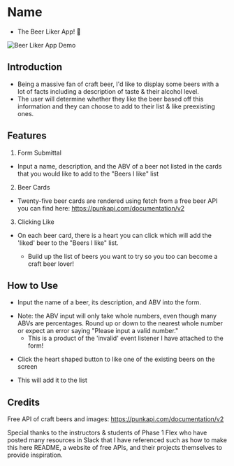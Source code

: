 # Name 
* The Beer Liker App! :beer:

![Beer Liker App Demo](https://user-images.githubusercontent.com/34112039/194180247-886bafdf-9a64-4725-9a4c-a7554e643615.gif)

## Introduction
* Being a massive fan of craft beer, I'd like to display some beers with a lot of facts including a description of taste & their alcohol level.
* The user will determine whether they like the beer based off this information and they can choose to add to their list & like preexisting ones.

## Features
1. Form Submittal
- Input a name, description, and the ABV of a beer not listed in the cards that you would like to add to the "Beers I like" list
2. Beer Cards
- Twenty-five beer cards are rendered using fetch from a free beer API you can find here: https://punkapi.com/documentation/v2
3. Clicking Like
- On each beer card, there is a heart you can click which will add the 'liked' beer to the "Beers I like" list.

    * Build up the list of beers you want to try so you too can become a craft beer lover!

## How to Use
* Input the name of a beer, its description, and ABV into the form.
- Note: the ABV input will only take whole numbers, even though many ABVs are percentages. Round up or down to the nearest whole number or expect an error saying "Please input a valid number."
    - This is a product of the 'invalid' event listener I have attached to the form!
* Click the heart shaped button to like one of the existing beers on the screen
- This will add it to the list

## Credits
Free API of craft beers and images:
https://punkapi.com/documentation/v2

Special thanks to the instructors & students of Phase 1 Flex who have posted many resources in Slack that I have referenced such
as how to make this here README, a website of free APIs, and their projects themselves to provide inspiration. 
